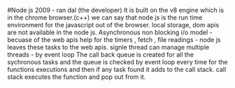 #Node js
2009 - ran dal (the developer)
It is built on the v8 engine which is in the chrome browser.(c++)
we can say that node js is the run time environment for the javascript out of the browser.
local storage, dom apis are not available in the node js.
Asynchronous non blocking i/o model - becuase of the web apis help for the timers , fetch , file readings - node js leaves these tasks to the web apis.
signle thread can manage multiple threads - by event loop
The call back queue is created for all the sychronous tasks and the queue is checked by event loop every time for the functions executions and then
if any task found it adds to the call stack. 
call stack executes the function and pop out from it.

